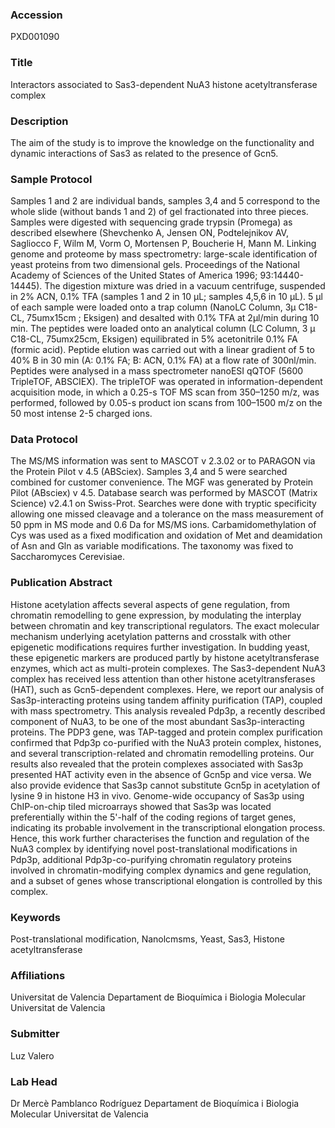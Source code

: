 ### Accession
PXD001090

### Title
Interactors associated to Sas3-dependent NuA3 histone acetyltransferase complex

### Description
The aim of the study is to improve the knowledge on the functionality and dynamic interactions of Sas3 as related to the presence of Gcn5.

### Sample Protocol
Samples 1 and 2 are individual bands, samples 3,4 and 5 correspond to the whole slide (without bands 1 and 2) of gel fractionated into three pieces. Samples were digested with sequencing grade trypsin (Promega) as described elsewhere (Shevchenko A, Jensen ON, Podtelejnikov AV, Sagliocco F, Wilm M, Vorm O, Mortensen P, Boucherie H, Mann M. Linking genome and proteome by mass spectrometry: large-scale identification of yeast proteins from two dimensional gels. Proceedings of the National Academy of Sciences of the United States of America 1996; 93:14440-14445). The digestion mixture was dried in a vacuum centrifuge, suspended in 2% ACN, 0.1% TFA (samples 1 and 2 in 10 µL; samples 4,5,6 in 10 µL). 5 µl of each sample were loaded onto a trap column (NanoLC Column, 3µ C18-CL, 75umx15cm ; Eksigen) and desalted with 0.1% TFA at 2µl/min during  10 min. The peptides were loaded onto an analytical column (LC Column, 3 µ  C18-CL, 75umx25cm, Eksigen) equilibrated in 5% acetonitrile 0.1% FA (formic acid). Peptide elution was carried out with a linear gradient of 5 to 40% B in 30 min (A: 0.1% FA; B: ACN, 0.1% FA) at a flow rate of 300nl/min. Peptides were analysed in a mass spectrometer nanoESI qQTOF (5600 TripleTOF, ABSCIEX). The tripleTOF was operated in information-dependent acquisition mode, in which a 0.25-s TOF MS scan from 350–1250 m/z, was performed, followed by 0.05-s product ion scans from 100–1500 m/z on the 50 most intense 2-5 charged ions.

### Data Protocol
The MS/MS information was sent to MASCOT v 2.3.02 or to PARAGON via the Protein Pilot v 4.5 (ABSciex). Samples 3,4 and 5 were searched combined for customer convenience.  The MGF was generated by Protein Pilot (ABsciex) v 4.5. Database search was performed by MASCOT (Matrix Science) v2.4.1 on Swiss-Prot. Searches were done with tryptic specificity allowing one missed cleavage and a tolerance on the mass measurement of 50 ppm in MS mode and 0.6 Da for MS/MS ions. Carbamidomethylation of Cys was used as a fixed modification and oxidation of Met and deamidation of Asn and Gln as variable modifications. The taxonomy was fixed to Saccharomyces Cerevisiae.

### Publication Abstract
Histone acetylation affects several aspects of gene regulation, from chromatin remodelling to gene expression, by modulating the interplay between chromatin and key transcriptional regulators. The exact molecular mechanism underlying acetylation patterns and crosstalk with other epigenetic modifications requires further investigation. In budding yeast, these epigenetic markers are produced partly by histone acetyltransferase enzymes, which act as multi-protein complexes. The Sas3-dependent NuA3 complex has received less attention than other histone acetyltransferases (HAT), such as Gcn5-dependent complexes. Here, we report our analysis of Sas3p-interacting proteins using tandem affinity purification (TAP), coupled with mass spectrometry. This analysis revealed Pdp3p, a recently described component of NuA3, to be one of the most abundant Sas3p-interacting proteins. The PDP3 gene, was TAP-tagged and protein complex purification confirmed that Pdp3p co-purified with the NuA3 protein complex, histones, and several transcription-related and chromatin remodelling proteins. Our results also revealed that the protein complexes associated with Sas3p presented HAT activity even in the absence of Gcn5p and vice versa. We also provide evidence that Sas3p cannot substitute Gcn5p in acetylation of lysine 9 in histone H3 in vivo. Genome-wide occupancy of Sas3p using ChIP-on-chip tiled microarrays showed that Sas3p was located preferentially within the 5'-half of the coding regions of target genes, indicating its probable involvement in the transcriptional elongation process. Hence, this work further characterises the function and regulation of the NuA3 complex by identifying novel post-translational modifications in Pdp3p, additional Pdp3p-co-purifying chromatin regulatory proteins involved in chromatin-modifying complex dynamics and gene regulation, and a subset of genes whose transcriptional elongation is controlled by this complex.

### Keywords
Post-translational modification, Nanolcmsms, Yeast, Sas3, Histone acetyltransferase

### Affiliations
Universitat de Valencia
Departament de Bioquímica i Biologia Molecular  Universitat de Valencia

### Submitter
Luz Valero

### Lab Head
Dr Mercè Pamblanco Rodríguez
Departament de Bioquímica i Biologia Molecular  Universitat de Valencia


